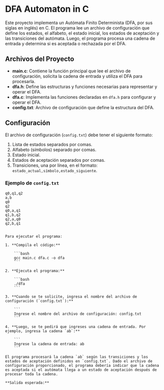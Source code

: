 # DFA Automaton in C

Este proyecto implementa un Autómata Finito Determinista (DFA, por sus siglas en inglés) en C. El programa lee un archivo de configuración que define los estados, el alfabeto, el estado inicial, los estados de aceptación y las transiciones del autómata. Luego, el programa procesa una cadena de entrada y determina si es aceptada o rechazada por el DFA.

## Archivos del Proyecto

- **main.c**: Contiene la función principal que lee el archivo de configuración, solicita la cadena de entrada y utiliza el DFA para procesarla.
- **dfa.h**: Define las estructuras y funciones necesarias para representar y operar el DFA.
- **dfa.c**: Implementa las funciones declaradas en `dfa.h` para configurar y operar el DFA.
- **config.txt**: Archivo de configuración que define la estructura del DFA.

## Configuración

El archivo de configuración (`config.txt`) debe tener el siguiente formato:

1. Lista de estados separados por comas.
2. Alfabeto (símbolos) separado por comas.
3. Estado inicial.
4. Estados de aceptación separados por comas.
5. Transiciones, una por línea, en el formato: `estado_actual,símbolo,estado_siguiente`.

### Ejemplo de `config.txt`

```plaintext
q0,q1,q2
a,b
q0
q2
q0,a,q1
q1,b,q2
q2,a,q0
q2,b,q1 


Para ejecutar el programa:

1. **Compila el código:**

    ```bash
    gcc main.c dfa.c -o dfa
    ```

2. **Ejecuta el programa:**

    ```bash
    ./dfa
    ```

3. **Cuando se te solicite, ingresa el nombre del archivo de configuración (`config.txt`):**

    ```
    Ingrese el nombre del archivo de configuración: config.txt
    ```

4. **Luego, se te pedirá que ingreses una cadena de entrada. Por ejemplo, ingresa la cadena `ab`:**

    ```
    Ingrese la cadena de entrada: ab
    ```

El programa procesará la cadena `ab` según las transiciones y los estados de aceptación definidos en `config.txt`. Dado el archivo de configuración proporcionado, el programa debería indicar que la cadena es aceptada si el autómata llega a un estado de aceptación después de procesar toda la cadena.

**Salida esperada:**




  
